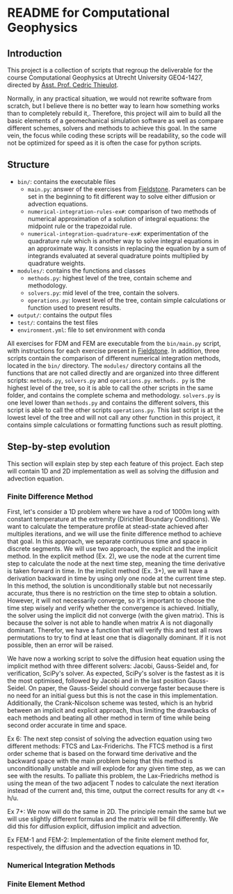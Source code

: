 # README for Computational Geophysics
## Introduction
This project is a collection of scripts that regroup the deliverable for the course Computational Geophysics at Utrecht University GEO4-1427, directed by [Asst. Prof. Cedric Thieulot](https://cedricthieulot.net/). 

Normally, in any practical situation, we would not rewrite software from scratch, but I believe there is no better way to learn how something works than to completely rebuild it,. Therefore, this project will aim to build all the basic elements of a geomechanical simulation software as well as compare different schemes, solvers and methods to achieve this goal. In the same vein, the focus while coding these scripts will be readability, so the code will not be optimized for speed as it is often the case for python scripts.

## Structure
- `bin/`: contains the executable files
  - `main.py`: answer of the exercises from [Fieldstone](https://cedricthieulot.net/manual.pdf). Parameters can be set in the beginning to fit different way to solve either diffusion or advection equations.
  - `numerical-integration-rules-ex#`: comparison of two methods of numerical approximation of a solution of integral equations: the midpoint rule or the trapezoidal rule. 
  - `numerical-integration-quadrature-ex#`: experimentation of the quadrature rule which is another way to solve integral equations in an approximate way. It consists in replacing the equation by a sum of integrands evaluated at several quadrature points multiplied by quadrature weights.
- `modules/`: contains the functions and classes
  - `methods.py`: highest level of the tree, contain scheme and methodology.
  - `solvers.py`: mid level of the tree, contain the solvers.
  - `operations.py`: lowest level of the tree, contain simple calculations or function used to present results.
- `output/`: contains the output files
- `test/`: contains the test files
- `environment.yml`: file to set environment with conda

All exercises for FDM and FEM are executable from the `bin/main.py` script, with instructions for each exercise present in [Fieldstone](https://cedricthieulot.net/manual.pdf). In addition, three scripts contain the comparison of different numerical integration methods, located in the `bin/` directory. The `modules/` directory contains all the functions that are not called directly and are organized into three different scripts: `methods.py`, `solvers.py` and `operations.py`. `methods. py` is the highest level of the tree, so it is able to call the other scripts in the same folder, and contains the complete schema and methodology. `solvers.py` is one level lower than `methods.py` and contains the different solvers, this script is able to call the other scripts `operations.py`. This last script is at the lowest level of the tree and will not call any other function in this project, it contains simple calculations or formatting functions such as result plotting.


## Step-by-step evolution
This section will explain step by step each feature of this project. Each step will contain 1D and 2D implementation as well as solving the diffusion and advection equation. 

[//]: # (Talk about all the elements &#40;solvers, scheme, etc.&#41;)

[//]: # (Starting with FDM &#40;Finit Difference Method&#41;)

### Finite Difference Method
First, let's consider a 1D problem where we have a rod of 1000m long with constant temperature at the extremity (Dirichlet Boundary Conditions). We want to calculate the temperature profile at stead-state achieved after multiples iterations, and we will use the finite difference method to achieve that goal. In this approach, we separate continuous time and space in discrete segments. 
We will use two approach, the explicit and the implicit method. In the explicit method (Ex. 2), we use the node at the current time step to calculate the node at the next time step, meaning the time derivative is taken forward in time. In the implicit method (Ex. 3+), we will have a derivation backward in time by using only one node at the current time step. In this method, the solution is unconditionally stable but not necessarily accurate, thus there is no restriction on the time step to obtain a solution. However, it will not necessarily converge, so it's important to choose the time step wisely and verify whether the convergence is achieved. Initially, the solver using the implicit did not converge (with the given matrix). This is because the solver is not able to handle when matrix A is not diagonally dominant. Therefor, we have a function that will verify this and test all rows permutations to try to find at least one that is diagonally dominant. If it is not possible, then an error will be raised.

We have now a working script to solve the diffusion heat equation using the implicit method with three different  solvers: Jacobi, Gauss-Seidel and, for verification, SciPy's solver. As expected, SciPy's solver is the fastest as it is the most optimised, followed by Jacobi and in the last position Gauss-Seidel. On paper, the Gauss-Seidel should converge faster because there is no need for an initial guess but this is not the case in this implementation. Additionally, the Crank-Nicolson scheme was tested, which is an hybrid between an implicit and explicit approach, thus limiting the drawbacks of each methods and beating all other method in term of time while being second order accurate in time and space.

Ex 6: The next step consist of solving the advection equation using two different methods: FTCS and Lax-Friderichs.
The FTCS method is a first order scheme that is based on the forward time derivative and the backward space with the
main problem being that this method is unconditionally unstable and will explode for any given time step, as we can
see with the results. To palliate this problem, the Lax-Friedrichs method is using the mean of the two adjacent T
nodes to calculate the next iteration instead of the current and, this time, output the correct results for any
dt <= h/u.

Ex 7+: We now will do the same in 2D. The principle remain the same but we will use slightly different formulas and
the matrix will be fill differently. We did this for diffusion explicit, diffusion implicit and advection.

Ex FEM-1 and FEM-2: Implementation of the finite element method for, respectively, the diffusion and the advection equations in 1D.


### Numerical Integration Methods


### Finite Element Method

